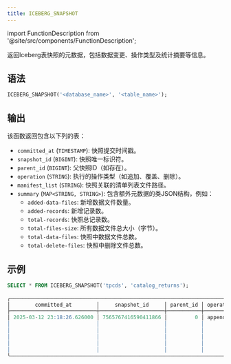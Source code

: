 ```yaml
---
title: ICEBERG_SNAPSHOT
---
```

import FunctionDescription from '@site/src/components/FunctionDescription';

<FunctionDescription description="引入或更新版本：v1.2.709"/>

返回Iceberg表快照的元数据，包括数据变更、操作类型及统计摘要等信息。

## 语法

```sql
ICEBERG_SNAPSHOT('<database_name>', '<table_name>');
```

## 输出

该函数返回包含以下列的表：

- `committed_at` (`TIMESTAMP`): 快照提交时间戳。
- `snapshot_id` (`BIGINT`): 快照唯一标识符。
- `parent_id` (`BIGINT`): 父快照ID（如存在）。
- `operation` (`STRING`): 执行的操作类型（如追加、覆盖、删除）。
- `manifest_list` (`STRING`): 快照关联的清单列表文件路径。
- `summary` (`MAP<STRING, STRING>`): 包含额外元数据的类JSON结构，例如：
    - `added-data-files`: 新增数据文件数量。
    - `added-records`: 新增记录数。
    - `total-records`: 快照总记录数。
    - `total-files-size`: 所有数据文件总大小（字节）。
    - `total-data-files`: 快照中数据文件总数。
    - `total-delete-files`: 快照中删除文件总数。

## 示例

```sql
SELECT * FROM ICEBERG_SNAPSHOT('tpcds', 'catalog_returns');
 
╭───────────────────────────────────────────────────────────────────────────────────────────────────────────────────────────────────────────────────────────────────────────────────────╮
│        committed_at        │     snapshot_id     │ parent_id │ operation │                     manifest_list                    │                       summary                       │
├────────────────────────────┼─────────────────────┼───────────┼───────────┼──────────────────────────────────────────────────────┼─────────────────────────────────────────────────────┤
│ 2025-03-12 23:18:26.626000 │ 7565767416590411866 │         0 │ append    │ s3://warehouse/catalog_returns/metadata/snap-7565767 │ {'spark.app.id':'local-1741821433430','added-data-f │
│                            │                     │           │           │ 416590411866-1-fa1ea4d5-a382-497a-9f22-1acb9a74a346. │ iles':'2','added-records':'144067','total-equality- │
│                            │                     │           │           │ avro                                                 │ deletes':'0','changed-partition-count':'1','total-r │
│                            │                     │           │           │                                                      │ ecords':'144067','total-files-size':'7679811','tota │
│                            │                     │           │           │                                                      │ l-data-files':'2','added-files-size':'7679811','tot │
│                            │                     │           │           │                                                      │ al-delete-files':'0','total-position-deletes':'0'}  │
╰───────────────────────────────────────────────────────────────────────────────────────────────────────────────────────────────────────────────────────────────────────────────────────╯
```